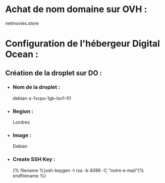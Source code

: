 

# Achat de nom domaine sur OVH : 

netmovies.store

# Configuration de l'hébergeur Digital Ocean : 

## Création de la droplet sur DO : 

 - ### Nom de la droplet :
    debian-s-1vcpu-1gb-lon1-01
 - ### Region :
    Londres
 - ### Image :
    Debian
 - ### Create SSH Key :
 
   {% filename %}ssh-keygen -t rsa -b 4096 -C "notre e-mail"{% endfilename %}



